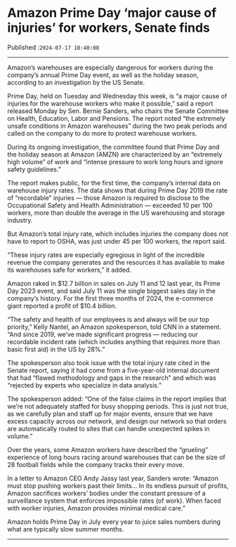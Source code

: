 # Amazon Prime Day ‘major cause of injuries’ for workers, Senate finds

Published :`2024-07-17 18:40:08`

---

Amazon’s warehouses are especially dangerous for workers during the company’s annual Prime Day event, as well as the holiday season, according to an investigation by the US Senate.

Prime Day, held on Tuesday and Wednesday this week, is “a major cause of injuries for the warehouse workers who make it possible,” said a report released Monday by Sen. Bernie Sanders, who chairs the Senate Committee on Health, Education, Labor and Pensions. The report noted “the extremely unsafe conditions in Amazon warehouses” during the two peak periods and called on the company to do more to protect warehouse workers.

During its ongoing investigation, the committee found that Prime Day and the holiday season at Amazon (AMZN) are characterized by an “extremely high volume” of work and “intense pressure to work long hours and ignore safety guidelines.”

The report makes public, for the first time, the company’s internal data on warehouse injury rates. The data shows that during Prime Day 2019 the rate of “recordable” injuries — those Amazon is required to disclose to the Occupational Safety and Health Administration — exceeded 10 per 100 workers, more than double the average in the US warehousing and storage industry.

But Amazon’s total injury rate, which includes injuries the company does not have to report to OSHA, was just under 45 per 100 workers, the report said.

“These injury rates are especially egregious in light of the incredible revenue the company generates and the resources it has available to make its warehouses safe for workers,” it added.

Amazon raked in $12.7 billion in sales on July 11 and 12 last year, its Prime Day 2023 event, and said July 11 was the single biggest sales day in the company’s history. For the first three months of 2024, the e-commerce giant reported a profit of $10.4 billion.

“The safety and health of our employees is and always will be our top priority,” Kelly Nantel, an Amazon spokesperson, told CNN in a statement. “And since 2019, we’ve made significant progress — reducing our recordable incident rate (which includes anything that requires more than basic first aid) in the US by 28%.”

The spokesperson also took issue with the total injury rate cited in the Senate report, saying it had come from a five-year-old internal document that had “flawed methodology and gaps in the research” and which was “rejected by experts who specialize in data analysis.”

The spokesperson added: “One of the false claims in the report implies that we’re not adequately staffed for busy shopping periods. This is just not true, as we carefully plan and staff up for major events, ensure that we have excess capacity across our network, and design our network so that orders are automatically routed to sites that can handle unexpected spikes in volume.”

Over the years, some Amazon workers have described the “grueling” experience of long hours racing around warehouses that can be the size of 28 football fields while the company tracks their every move.

In a letter to Amazon CEO Andy Jassy last year, Sanders wrote: “Amazon must stop pushing workers past their limits… In its endless pursuit of profits, Amazon sacrifices workers’ bodies under the constant pressure of a surveillance system that enforces impossible rates (of work). When faced with worker injuries, Amazon provides minimal medical care.”

Amazon holds Prime Day in July every year to juice sales numbers during what are typically slow summer months.

---

